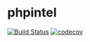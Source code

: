 # phpintel

[![Build Status](https://travis-ci.org/john-nguyen09/phpintel.svg?branch=master)](https://travis-ci.org/john-nguyen09/phpintel)
[![codecov](https://codecov.io/gh/john-nguyen09/phpintel/branch/master/graph/badge.svg)](https://codecov.io/gh/john-nguyen09/phpintel)
